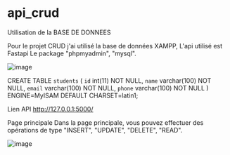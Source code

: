 # api_crud

Utilisation de la BASE DE DONNEES

Pour le projet CRUD j'ai utilisé la base de données XAMPP, L'api utilisé est Fastapi Le package "phpmyadmin", "mysql".

![image](https://user-images.githubusercontent.com/56391792/222458613-619a26fb-ceaa-40fe-a26e-42f2aee08a16.png)

CREATE TABLE `students` (
  `id` int(11) NOT NULL,
  `name` varchar(100) NOT NULL,
  `email` varchar(100) NOT NULL,
  `phone` varchar(100) NOT NULL
) ENGINE=MyISAM DEFAULT CHARSET=latin1;


Lien API
http://127.0.0.1:5000/

Page principale
Dans la page principale, vous pouvez effectuer des opérations de type "INSERT", "UPDATE", "DELETE", "READ". 

![image](https://user-images.githubusercontent.com/56391792/222458664-2e655935-a685-43e4-96e4-7af5a09ee491.png)



